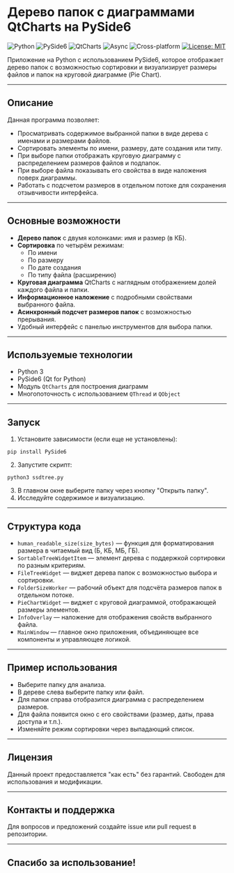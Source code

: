 # Дерево папок с диаграммами QtCharts на PySide6

![Python](https://img.shields.io/badge/Python-3776AB?style=flat&logo=python&logoColor=white)
![PySide6](https://img.shields.io/badge/PySide6-41CD52?style=flat&logo=qt&logoColor=white)
![QtCharts](https://img.shields.io/badge/QtCharts-✓-blue)
![Async](https://img.shields.io/badge/Async-Threaded-brightgreen)
![Cross-platform](https://img.shields.io/badge/Cross--platform-✓-orange)
[![License: MIT](https://img.shields.io/badge/License-MIT-yellow.svg)](https://opensource.org/licenses/MIT)

Приложение на Python с использованием PySide6, которое отображает дерево папок с возможностью сортировки и визуализирует размеры файлов и папок на круговой диаграмме (Pie Chart).

---

## Описание

Данная программа позволяет:

- Просматривать содержимое выбранной папки в виде дерева с именами и размерами файлов.
- Сортировать элементы по имени, размеру, дате создания или типу.
- При выборе папки отображать круговую диаграмму с распределением размеров файлов и подпапок.
- При выборе файла показывать его свойства в виде наложения поверх диаграммы.
- Работать с подсчетом размеров в отдельном потоке для сохранения отзывчивости интерфейса.

---

## Основные возможности

- **Дерево папок** с двумя колонками: имя и размер (в КБ).
- **Сортировка** по четырём режимам:
    - По имени
    - По размеру
    - По дате создания
    - По типу файла (расширению)
- **Круговая диаграмма** QtCharts с наглядным отображением долей каждого файла и папки.
- **Информационное наложение** с подробными свойствами выбранного файла.
- **Асинхронный подсчет размеров папок** с возможностью прерывания.
- Удобный интерфейс с панелью инструментов для выбора папки.

---

## Используемые технологии

- Python 3
- PySide6 (Qt for Python)
- Модуль `QtCharts` для построения диаграмм
- Многопоточность с использованием `QThread` и `QObject`

---

## Запуск

1. Установите зависимости (если еще не установлены):
```
pip install PySide6
```

2. Запустите скрипт:
```
python3 ssdtree.py
```

3. В главном окне выберите папку через кнопку "Открыть папку".
4. Исследуйте содержимое и визуализацию.

---

## Структура кода

- `human_readable_size(size_bytes)` — функция для форматирования размера в читаемый вид (Б, КБ, МБ, ГБ).
- `SortableTreeWidgetItem` — элемент дерева с поддержкой сортировки по разным критериям.
- `FileTreeWidget` — виджет дерева папок с возможностью выбора и сортировки.
- `FolderSizeWorker` — рабочий объект для подсчёта размеров папок в отдельном потоке.
- `PieChartWidget` — виджет с круговой диаграммой, отображающей размеры элементов.
- `InfoOverlay` — наложение для отображения свойств выбранного файла.
- `MainWindow` — главное окно приложения, объединяющее все компоненты и управляющее логикой.

---

## Пример использования

- Выберите папку для анализа.
- В дереве слева выберите папку или файл.
- Для папки справа отобразится диаграмма с распределением размеров.
- Для файла появится окно с его свойствами (размер, даты, права доступа и т.п.).
- Изменяйте режим сортировки через выпадающий список.

---

## Лицензия

Данный проект предоставляется "как есть" без гарантий. Свободен для использования и модификации.

---

## Контакты и поддержка

Для вопросов и предложений создайте issue или pull request в репозитории.

---
Спасибо за использование!
---

